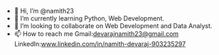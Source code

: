 - 👋 Hi, I’m @namith23
- 🌱 I’m currently learning Python, Web Development.
- 💞️ I’m looking to collaborate on Web Development and Data Analyst.
- 📫 How to reach me Gmail:devarajnamith23@gmail.com
                     LinkedIn:www.linkedin.com/in/namith-devaraj-903235297

<!---
namith23/namith23 is a ✨ special ✨ repository because its `README.md` (this file) appears on your GitHub profile.
You can click the Preview link to take a look at your changes.
--->
